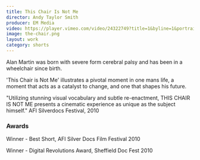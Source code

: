 ```yaml
---
title: This Chair Is Not Me
director: Andy Taylor Smith
producer: EM Media
video: https://player.vimeo.com/video/24322749?title=1&byline=1&portrait=1
image: the-chair.png
layout: work
category: shorts
---
```


Alan Martin was born with severe form cerebral palsy and has been in a wheelchair since birth.

'This Chair is Not Me' illustrates a pivotal moment in one mans life, a moment that acts as a catalyst to change, and one that shapes his future.

"Utilizing stunning visual vocabulary and subtle re-enactment, THIS CHAIR IS NOT ME presents a cinematic experience as unique as the subject himself." AFI Silverdocs Festival, 2010

### Awards

Winner - Best Short, AFI Silver Docs Film Festival 2010

Winner - Digital Revolutions Award, Sheffield Doc Fest 2010
